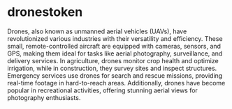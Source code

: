 # dronestoken

Drones, also known as unmanned aerial vehicles (UAVs), have revolutionized various industries with their versatility and efficiency. These small, remote-controlled aircraft are equipped with cameras, sensors, and GPS, making them ideal for tasks like aerial photography, surveillance, and delivery services. In agriculture, drones monitor crop health and optimize irrigation, while in construction, they survey sites and inspect structures. Emergency services use drones for search and rescue missions, providing real-time footage in hard-to-reach areas. Additionally, drones have become popular in recreational activities, offering stunning aerial views for photography enthusiasts.
